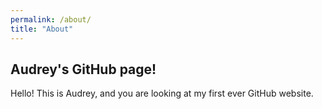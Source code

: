 ```yaml
---
permalink: /about/
title: "About"
---
```


## Audrey's GitHub page!
Hello! This is Audrey, and you are looking at my first ever GitHub website.
